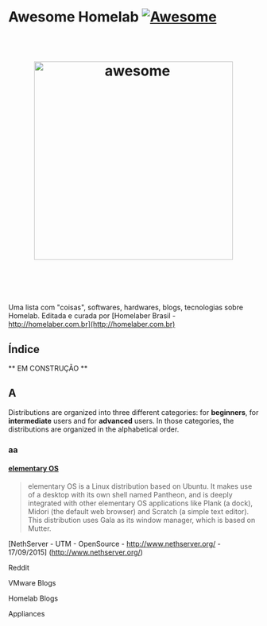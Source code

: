 # Awesome Homelab [![Awesome](https://cdn.rawgit.com/sindresorhus/awesome/d7305f38d29fed78fa85652e3a63e154dd8e8829/media/badge.svg)](https://github.com/homelaber/awesome-homelab)

<h1 align="center">
	<br>
	<img width="400" src="https://rawgit.com/sindresorhus/awesome/master/media/logo.svg" alt="awesome">
	<br>
	<br>
	<br>
</h1>

Uma lista com "coisas", softwares, hardwares, blogs, tecnologias sobre Homelab. Editada e curada por [Homelaber Brasil - http://homelaber.com.br](http://homelaber.com.br)

## Índice

** EM CONSTRUÇÃO **

## A

Distributions are organized into three different categories: for **beginners**, for **intermediate** users and for **advanced** users. In those categories, the distributions are organized in the alphabetical order.

### aa

#### [elementary OS](http://elementary.io/)

> elementary OS is a Linux distribution based on Ubuntu. It makes use of a desktop with its own shell named Pantheon, and is deeply integrated with other elementary OS applications like Plank (a dock), Midori (the default web browser) and Scratch (a simple text editor). This distribution uses Gala as its window manager, which is based on Mutter.

[NethServer - UTM - OpenSource - http://www.nethserver.org/ - 17/09/2015] (http://www.nethserver.org/)

Reddit

VMware Blogs

Homelab Blogs

Appliances


